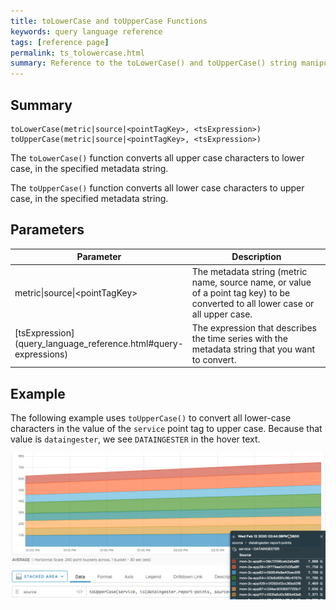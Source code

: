 ```yaml
---
title: toLowerCase and toUpperCase Functions
keywords: query language reference
tags: [reference page]
permalink: ts_tolowercase.html
summary: Reference to the toLowerCase() and toUpperCase() string manipulation functions
---
```

## Summary
```
toLowerCase(metric|source|<pointTagKey>, <tsExpression>)
toUpperCase(metric|source|<pointTagKey>, <tsExpression>)
```
The `toLowerCase()` function converts all upper case characters to lower case, in the specified metadata string.

The `toUpperCase()` function converts all lower case characters to upper case, in the specified metadata string.

## Parameters
<table style="width: 100%;">
<tbody>
<thead>
<tr><th width="30%">Parameter</th><th width="70%">Description</th></tr>
</thead>
<tr>
<td markdown="span">metric|source|&lt;pointTagKey&gt;</td>
<td>The metadata string (metric name, source name, or value of a point tag key) to be converted to all lower case or all upper case.</td></tr><tr>
<td markdown="span"> [tsExpression](query_language_reference.html#query-expressions)</td>
<td>The expression that describes the time series with the metadata string that you want to convert.</td></tr>
</tbody>
</table>


## Example

The following example uses `toUpperCase()` to convert all lower-case characters in the value of the `service` point tag to upper case. Because that value is `dataingester`, we see `DATAINGESTER` in the hover text. 


![ts toLowerCase](images/ts_to_upper_case.png)
